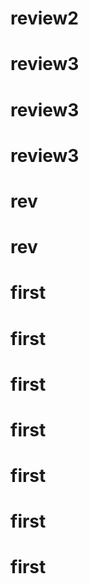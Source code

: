 # review2
# review3
# review3
# review3
# rev
# rev
# first
# first
# first
# first
# first
# first
# first
